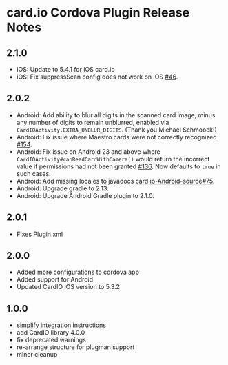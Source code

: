 card.io Cordova Plugin Release Notes
====================================

2.1.0
-----
* iOS: Update to 5.4.1 for iOS card.io
* iOS: Fix suppressScan config does not work on iOS [#46](https://github.com/card-io/card.io-Cordova-Plugin/issues/46).

2.0.2
-----
* Android: Add ability to blur all digits in the scanned card image, minus any number of digits to remain unblurred, enabled via `CardIOActivity.EXTRA_UNBLUR_DIGITS`.   (Thank you Michael Schmoock!)
* Android: Fix issue where Maestro cards were not correctly recognized [#154](https://github.com/card-io/card.io-Android-SDK/issues/154).
* Android: Fix issue on Android 23 and above where `CardIOActivity#canReadCardWithCamera()` would return the incorrect value if permissions had not been granted [#136](https://github.com/card-io/card.io-Android-SDK/issues/136).  Now defaults to `true` in such cases.
* Android: Add missing locales to javadocs [card.io-Android-source#75](https://github.com/card-io/card.io-Android-source/issues/75).
* Android: Upgrade gradle to 2.13.
* Android: Upgrade Android Gradle plugin to 2.1.0.

2.0.1
------
* Fixes Plugin.xml

2.0.0
------
* Added more configurations to cordova app
* Added support for Android
* Updated CardIO iOS version to 5.3.2

1.0.0
------
* simplify integration instructions
* add CardIO library 4.0.0
* fix deprecated warnings
* re-arrange structure for plugman support
* minor cleanup
